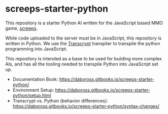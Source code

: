 screeps-starter-python
==========

This repository is a starter Python AI written for the JavaScript based MMO game, [screeps](https://screeps.com).

While code uploaded to the server must be in JavaScript, this repository is written in Python. We use the
[Transcrypt](https://github.com/QQuick/Transcrypt) transpiler to transpile the python programming into JavaScript.

This repository is intended as a base to be used for building more complex AIs, and has all the tooling needed to
transpile Python into JavaScript set up.

- Documentation Book: https://daboross.gitbooks.io/screeps-starter-python/
- Environment Setup: https://daboross.gitbooks.io/screeps-starter-python/setup.html
- Transcrypt vs. Python (behavior differences): https://daboross.gitbooks.io/screeps-starter-python/syntax-changes/

